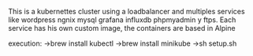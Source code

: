 This is a kubernettes cluster using a loadbalancer and multiples services like wordpress ngnix mysql grafana influxdb phpmyadmin y ftps.
Each service has his own custom image, the containers are based in Alpine

execution:
	->brew install kubectl
	->brew install minikube
	->sh setup.sh
